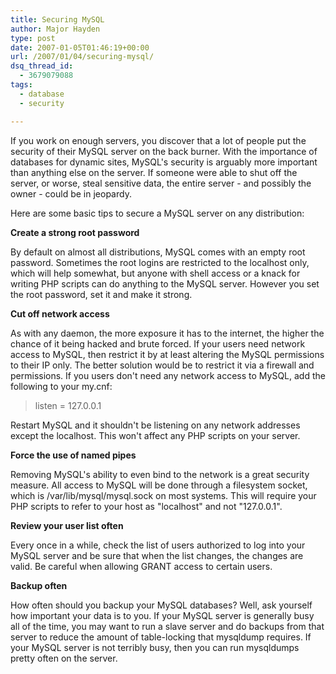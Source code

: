 ```yaml
---
title: Securing MySQL
author: Major Hayden
type: post
date: 2007-01-05T01:46:19+00:00
url: /2007/01/04/securing-mysql/
dsq_thread_id:
  - 3679079088
tags:
  - database
  - security

---
```

If you work on enough servers, you discover that a lot of people put the security of their MySQL server on the back burner. With the importance of databases for dynamic sites, MySQL's security is arguably more important than anything else on the server. If someone were able to shut off the server, or worse, steal sensitive data, the entire server - and possibly the owner - could be in jeopardy.

Here are some basic tips to secure a MySQL server on any distribution:

**Create a strong root password**

By default on almost all distributions, MySQL comes with an empty root password. Sometimes the root logins are restricted to the localhost only, which will help somewhat, but anyone with shell access or a knack for writing PHP scripts can do anything to the MySQL server. However you set the root password, set it and make it strong.

**Cut off network access**

As with any daemon, the more exposure it has to the internet, the higher the chance of it being hacked and brute forced. If your users need network access to MySQL, then restrict it by at least altering the MySQL permissions to their IP only. The better solution would be to restrict it via a firewall and permissions. If you users don't need any network access to MySQL, add the following to your my.cnf:

> listen = 127.0.0.1

Restart MySQL and it shouldn't be listening on any network addresses except the localhost. This won't affect any PHP scripts on your server.

**Force the use of named pipes**

Removing MySQL's ability to even bind to the network is a great security measure. All access to MySQL will be done through a filesystem socket, which is /var/lib/mysql/mysql.sock on most systems. This will require your PHP scripts to refer to your host as "localhost" and not "127.0.0.1".

**Review your user list often**

Every once in a while, check the list of users authorized to log into your MySQL server and be sure that when the list changes, the changes are valid. Be careful when allowing GRANT access to certain users.

**Backup often**

How often should you backup your MySQL databases? Well, ask yourself how important your data is to you. If your MySQL server is generally busy all of the time, you may want to run a slave server and do backups from that server to reduce the amount of table-locking that mysqldump requires. If your MySQL server is not terribly busy, then you can run mysqldumps pretty often on the server.
